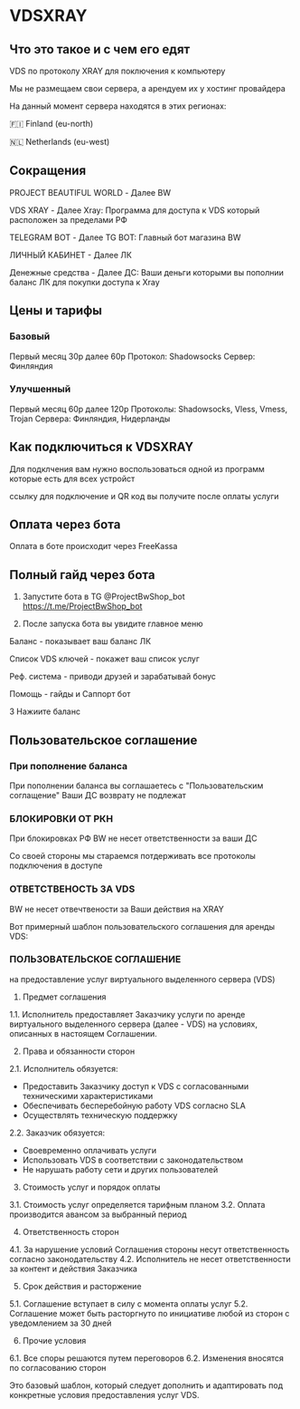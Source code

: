 # VDSXRAY
## Что это такое и с чем его едят

VDS по протоколу XRAY для поключения к компьютеру

Мы не размещаем свои сервера, а арендуем их у
хостинг провайдера 

На данный момент сервера находятся в этих регионах:

🇫🇮 Finland (eu-north)

🇳🇱 Netherlands (eu-west)



## Сокращения

PROJECT BEAUTIFUL WORLD - Далее BW

VDS XRAY - Далее Xray: Программа для доступа 
к VDS который расположен за пределами РФ

TELEGRAM BOT - Далее TG BOT: Главный бот магазина BW

ЛИЧНЫЙ КАБИНЕТ - Далее ЛК

Денежные средства - Далее ДС: Ваши деньги которыми
вы пополнии баланс ЛК для покупки доступа к Xray

## Цены и тарифы

### Базовый
Первый месяц 30р далее 60р
Протокол: Shadowsocks
Сервер: Финляндия

### Улучшенный
Первый месяц 60р далее 120р
Протоколы: Shadowsocks, Vless, Vmess, Trojan
Сервера: Финляндия, Нидерланды


## Как подключиться к VDSXRAY

Для подклчения вам нужно воспользоваться одной из
программ которые есть для всех устройст

ссылку для подключение и QR код вы получите после 
оплаты услуги

## Оплата через бота

Оплата в боте происходит через FreeKassa

## Полный гайд через бота

1. Запустите бота в TG @ProjectBwShop_bot
https://t.me/ProjectBwShop_bot

2. После запуска бота вы увидите главное меню

Баланс - показывает ваш баланс ЛК

Список VDS ключей - покажет ваш список услуг

Реф. система - приводи друзей и зарабатывай бонус 

Помощь - гайды и Саппорт бот

3 Нажиите баланс


## Пользовательское соглашение 

### При пополнение баланса 

При пополнении баланса вы соглашаетесь с "Пользовательским соглащение"
Ваши ДС возврату не подлежат

### БЛОКИРОВКИ ОТ РКН

При блокировках РФ BW не несет ответственности
за ваши ДС

Со своей стороны мы стараемся потдерживать все 
протоколы подключения в доступе

### ОТВЕТСТВЕНОСТЬ ЗА VDS

BW не несет отвечтвености за Ваши действия на XRAY

Вот примерный шаблон пользовательского соглашения для аренды VDS:

### ПОЛЬЗОВАТЕЛЬСКОЕ СОГЛАШЕНИЕ
на предоставление услуг виртуального выделенного сервера (VDS)

1. Предмет соглашения

1.1. Исполнитель предоставляет Заказчику услуги по аренде виртуального выделенного сервера (далее - VDS) на условиях, описанных в настоящем Соглашении.

2. Права и обязанности сторон

2.1. Исполнитель обязуется:
- Предоставить Заказчику доступ к VDS с согласованными техническими характеристиками
- Обеспечивать бесперебойную работу VDS согласно SLA
- Осуществлять техническую поддержку

2.2. Заказчик обязуется:
- Своевременно оплачивать услуги
- Использовать VDS в соответствии с законодательством
- Не нарушать работу сети и других пользователей

3. Стоимость услуг и порядок оплаты

3.1. Стоимость услуг определяется тарифным планом
3.2. Оплата производится авансом за выбранный период

4. Ответственность сторон

4.1. За нарушение условий Соглашения стороны несут ответственность согласно законодательству
4.2. Исполнитель не несет ответственности за контент и действия Заказчика

5. Срок действия и расторжение

5.1. Соглашение вступает в силу с момента оплаты услуг
5.2. Соглашение может быть расторгнуто по инициативе любой из сторон с уведомлением за 30 дней

6. Прочие условия

6.1. Все споры решаются путем переговоров
6.2. Изменения вносятся по согласованию сторон

Это базовый шаблон, который следует дополнить и адаптировать под конкретные условия предоставления услуг VDS.
